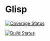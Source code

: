 # Glisp

[![Coverage Status](https://coveralls.io/repos/github/jordanosborn/Glisp/badge.svg?branch=master)](https://coveralls.io/github/jordanosborn/Glisp?branch=master)

[![Build Status](https://travis-ci.com/jordanosborn/Glisp.svg?branch=master)](https://travis-ci.com/jordanosborn/Glisp)
